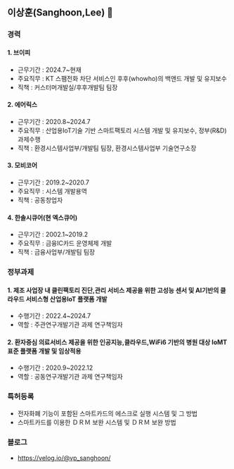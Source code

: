 ## 이상훈(Sanghoon,Lee) 👋

### 경력
#### 1. 브이피
* 근무기간 : 2024.7~현재
* 주요직무 : KT 스팸전화 차단 서비스인 후후(whowho)의 백앤드 개발 및 유지보수
* 직책 : 커스터머개발실/후후개발팀 팀장

#### 2. 에어릭스
* 근무기간 : 2020.8~2024.7
* 주요직무 : 산업용IoT기술 기반 스마트팩토리 시스템 개발 및 유지보수, 정부(R&D)과제수행
* 직책 : 환경시스템사업부/개발팀 팀장, 환경시스템사업부 기술연구소장

#### 3. 모비코어
* 근무기간 : 2019.2~2020.7
* 주요직무 : 시스템 개발용역
* 직책 : 공동창업자

#### 4. 한솔시큐어(현 엑스큐어)
* 근무기간 : 2002.1~2019.2
* 주요직무 : 금융IC카드 운영체제 개발
* 직책 : 금융사업부/개발팀 팀장

### 정부과제

#### 1. 제조 사업장 내 클린팩토리 진단,관리 서비스 제공을 위한 고성능 센서 및 AI기반의 클라우드 서비스형 산업용IoT 플랫폼 개발
* 수행기간 : 2022.4~2024.7
* 역할 : 주관연구개발기관 과제 연구책임자
  
#### 2. 환자중심 의료서비스 제공을 위한 인공지능,클라우드,WiFi6 기반의 병원 대상 IoMT 표준 플랫폼 개발 및 임상적용
* 수행기간 : 2020.9~2022.12
* 역할 : 공동연구개발기관 과제 연구책임자

### 특허등록
* 전자화폐 기능이 포함된 스마트카드의 에스크로 실행 시스템 및 그 방법
* 스마트카드를 이용한 ＤＲＭ 보완 시스템 및 ＤＲＭ 보완 방법

### 블로그
* https://velog.io/@vp_sanghoon/
